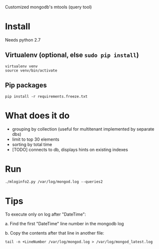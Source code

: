 Customized mongodb's mtools (query tool)

# Install

Needs python 2.7

## Virtualenv (optional, else `sudo pip install`)

    virtualenv venv
    source venv/bin/activate

## Pip packages

    pip install -r requirements.freeze.txt

# What does it do
    
- grouping by collection (useful for multitenant implemented by separate dbs)
- limit to top 30 elements
- sorting by total time
- [TODO] connects to db, displays hints on existing indexes

# Run

    ./mloginfo2.py /var/log/mongod.log --queries2

# Tips

To execute only on log after "DateTime":

a. Find the first "DateTime" line number in the mongodb log

b. Copy the contents after that line in another file:

    tail -n +LineNumber /var/log/mongod.log > /var/log/mongod_latest.log
